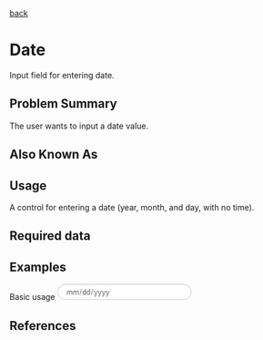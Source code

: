 [back](#)
# Date

Input field for entering date.

## Problem Summary

The user wants to input a date value.

## Also Known As


## Usage

A control for entering a date (year, month, and day, with no time).

## Required data


## Examples

Basic usage
![Date selector](img/date-1.jpg)


## References




